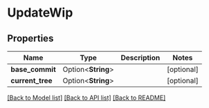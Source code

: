 # UpdateWip

## Properties

Name | Type | Description | Notes
------------ | ------------- | ------------- | -------------
**base_commit** | Option<**String**> |  | [optional]
**current_tree** | Option<**String**> |  | [optional]

[[Back to Model list]](../README.md#documentation-for-models) [[Back to API list]](../README.md#documentation-for-api-endpoints) [[Back to README]](../README.md)


